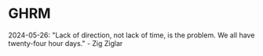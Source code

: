 # GHRM

2024-05-26: "Lack of direction, not lack of time, is the problem. We all have twenty-four hour days." - Zig Ziglar